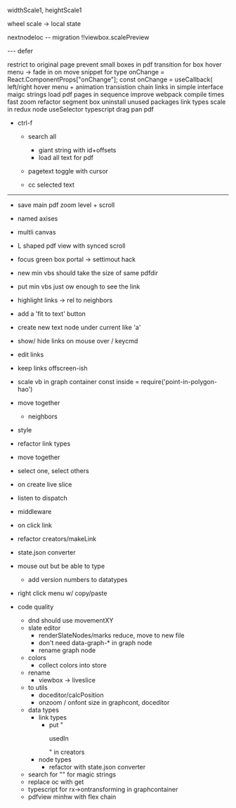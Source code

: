 widthScale1, heightScale1

wheel scale -> local state



nextnodeloc
-- migration
!!viewbox.scalePreview


--- defer

restrict to original page
prevent small boxes in pdf
transition for box hover menu -> fade in on move
snippet for type onChange = React.ComponentProps<typeof AdjustableBox>["onChange"];
  const onChange = useCallback<onChange>(
left/right hover menu + animation transistion
chain links in simple interface
maigc strings
load pdf pages in sequence
improve webpack compile times
fast zoom
refactor segment box 
uninstall unused packages
link types
scale in redux node
useSelector typescript
drag pan pdf




- ctrl-f
  - search all
    - giant string with id+offsets
    - load all text for pdf



  - pagetext toggle with cursor
  - cc selected text































---------------------------
- save main pdf zoom level + scroll
- named axises
- multli canvas
- L shaped pdf view with synced scroll
- focus green box portal -> settimout hack
- new min vbs should take the size of same pdfdir
- put min vbs just ow enough to see the link
- highlight links -> rel to neighbors
- add a 'fit to text' button
- create new text node under current like 'a'
- show/ hide links on mouse over / keycmd
- edit links
- keep links offscreen-ish
- scale vb in graph container
const inside = require('point-in-polygon-hao')

- move together
  - neighbors
- style
- refactor link types
- move together
- select one, select others
- on create live slice
- listen to dispatch
- middleware
- on click link

* refactor creators/makeLink
* state.json converter
* mouse out but be able to type
  - add version numbers to datatypes
* right click menu w/ copy/paste

* code quality
  - dnd should use movementXY
  - slate editor
    - renderSlateNodes/marks reduce, move to new file
    - don't need data-graph-\* in graph node
    - rename graph node
  - colors
    - collect colors into store
  - rename
    - viewbox -> liveslice
  - to utils
    - doceditor/calcPosition
    - onzoom / onfont size in graphcont, doceditor
  - data types
    - link types
      - put "<p>usedIn</p>" in creators
    - node types
      - refactor with state.json converter
  - search for "" for magic strings
  - replace oc with get
  - typescript for rx->ontransforming in graphcontainer
  - pdfview minhw with flex chain
